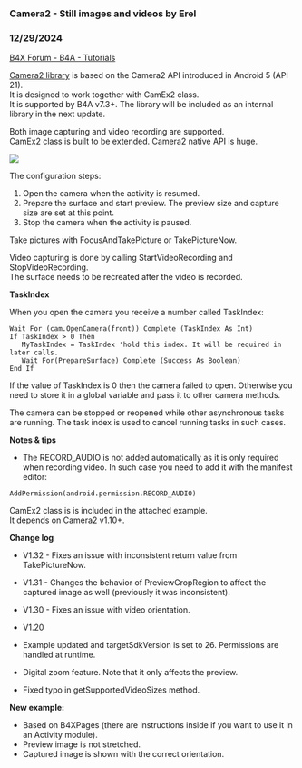 ### Camera2 - Still images and videos by Erel
### 12/29/2024
[B4X Forum - B4A - Tutorials](https://www.b4x.com/android/forum/threads/83920/)

[Camera2 library](https://www.b4x.com/android/forum/threads/camera2-new-camera-library.83855/) is based on the Camera2 API introduced in Android 5 (API 21).  
It is designed to work together with CamEx2 class.  
It is supported by B4A v7.3+. The library will be included as an internal library in the next update.  
  
Both image capturing and video recording are supported.  
CamEx2 class is built to be extended. Camera2 native API is huge.  
  
![](https://www.b4x.com/basic4android/images/SS-2017-09-14_17.27.38.png)  
  
The configuration steps:  
  
1. Open the camera when the activity is resumed.  
2. Prepare the surface and start preview. The preview size and capture size are set at this point.  
3. Stop the camera when the activity is paused.  
  
Take pictures with FocusAndTakePicture or TakePictureNow.  
  
Video capturing is done by calling StartVideoRecording and StopVideoRecording.  
The surface needs to be recreated after the video is recorded.  
  
**TaskIndex**  
  
When you open the camera you receive a number called TaskIndex:  

```B4X
Wait For (cam.OpenCamera(front)) Complete (TaskIndex As Int)  
If TaskIndex > 0 Then  
   MyTaskIndex = TaskIndex 'hold this index. It will be required in later calls.  
   Wait For(PrepareSurface) Complete (Success As Boolean)  
End If
```

  
If the value of TaskIndex is 0 then the camera failed to open. Otherwise you need to store it in a global variable and pass it to other camera methods.  
  
The camera can be stopped or reopened while other asynchronous tasks are running. The task index is used to cancel running tasks in such cases.  
  
**Notes & tips**  
  
- The RECORD\_AUDIO is not added automatically as it is only required when recording video. In such case you need to add it with the manifest editor:  

```B4X
AddPermission(android.permission.RECORD_AUDIO)
```

  
  
CamEx2 class is is included in the attached example.  
It depends on Camera2 v1.10+.  
  
**Change log**  
  
- V1.32 - Fixes an issue with inconsistent return value from TakePictureNow.  
- V1.31 - Changes the behavior of PreviewCropRegion to affect the captured image as well (previously it was inconsistent).  
- V1.30 - Fixes an issue with video orientation.  
- V1.20  

- Example updated and targetSdkVersion is set to 26. Permissions are handled at runtime.
- Digital zoom feature. Note that it only affects the preview.
- Fixed typo in getSupportedVideoSizes method.

  
**New example:**  

- Based on B4XPages (there are instructions inside if you want to use it in an Activity module).
- Preview image is not stretched.
- Captured image is shown with the correct orientation.